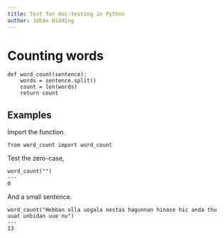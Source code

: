 ```yaml
---
title: Test for doc-testing in Python
author: Johan Hidding
---
```


# Counting words

``` {.python file=word_count.py}
def word_count(sentence):
    words = sentence.split()
    count = len(words)
    return count
```

## Examples

Import the function.

``` {.python .doctest #test-word-count}
from word_count import word_count
```

Test the zero-case,

``` {.python .doctest #test-word-count}
word_count("")
---
0
```

And a small sentence.

``` {.python .doctest #test-word-count}
word_count("Hebban olla uogala nestas hagunnan hinase hic anda thu uuat unbidan uue nu")
---
13
```
